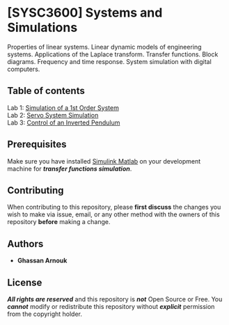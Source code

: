 # [SYSC3600] Systems and Simulations

Properties of linear systems.
Linear dynamic models of engineering systems.
Applications of the Laplace transform.
Transfer functions.
Block diagrams.
Frequency and time response.
System simulation with digital computers.

## Table of contents

Lab 1: [Simulation of a 1st Order System](/Lab%201)\
Lab 2: [Servo System Simulation](/Lab%202)\
Lab 3: [Control of an Inverted Pendulum](/Lab%203)

## Prerequisites

Make sure you have installed [Simulink Matlab](https://www.mathworks.com/products/matlab.html) on your development machine for ***transfer functions simulation***.

## Contributing

When contributing to this repository, please **first discuss** the changes you wish to make via issue, email, or any other method with the owners of this repository **before** making a change.

## Authors

* **Ghassan Arnouk**

## License

***All rights are reserved*** and this repository is ***not*** Open Source or Free.
You ***cannot*** modify or redistribute this repository without ***explicit*** permission from the copyright holder.
